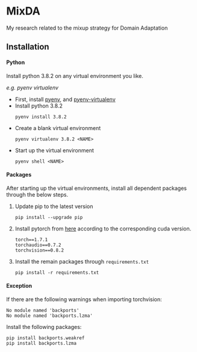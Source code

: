 # MixDA
My research related to the mixup strategy for Domain Adaptation

## Installation

#### Python

Install python 3.8.2 on any virtual environment you like.

*e.g. pyenv virtualenv*

* First, install [pyenv](https://github.com/pyenv/pyenv), and [pyenv-virtualenv](https://github.com/pyenv/pyenv-virtualenv)
* Install python 3.8.2
    ```
    pyenv install 3.8.2
    ```
* Create a blank virtual environment
    ```
    pyenv virtualenv 3.8.2 <NAME>
    ```
* Start up the virtual environment
    ```
    pyenv shell <NAME>
    ```

#### Packages

After starting up the virtual environments, install all dependent packages through the below steps.

1. Update pip to the latest version
    ```
    pip install --upgrade pip
    ```

1. Install pytorch from [here](https://pytorch.org/get-started/previous-versions) according to the corresponding cuda version.
    ```
    torch==1.7.1
    torchaudio==0.7.2
    torchvision==0.8.2
    ```
2. Install the remain packages through `requirements.txt`
    ```
    pip install -r requirements.txt
    ```

#### Exception

If there are the following warnings when importing torchvision:
```
No module named 'backports'
No module named 'backports.lzma'
```

Install the following packages:
```
pip install backports.weakref
pip install backports.lzma
```
